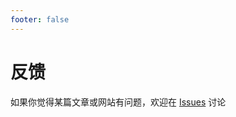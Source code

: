 ```yaml
---
footer: false
---
```


# 反馈
如果你觉得某篇文章或网站有问题，欢迎在 [Issues](https://github.com/chenlei0608/blog/issues) 讨论
